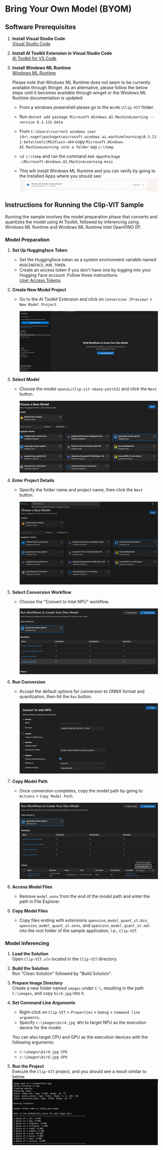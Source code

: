# Bring Your Own Model (BYOM)

## Software Prerequisites

1. **Install Visual Studio Code**  
   [Visual Studio Code](https://code.visualstudio.com/)

2. **Install AI Toolkit Extension in Visual Studio Code**  
   [AI Toolkit for VS Code](https://code.visualstudio.com/docs/intelligentapps/overview)

3. **Install Windows ML Runtime**  
   [Windows ML Runtime](https://learn.microsoft.com/en-us/windows/ai/new-windows-ml/distributing-your-app?tabs=csharp)
   
      Please note that Windows ML Runtime does not seem to be currently available through Winget. As an alternative, please follow the below steps until it becomes available through winget or the Windows ML Runtime documentation is updated:
     
    - From a windows powershell please go to the `WinML\Clip-VIT` folder. 
    - Run `dotnet add package Microsoft.Windows.AI.MachineLearning --version 0.3.131-beta`
    - From `C:\Users\<current windows user id>\.nuget\packages\microsoft.windows.ai.machinelearning\0.3.131-beta\tools\MSIX\win-x64` copy  `Microsoft.Windows. 
        AI.MachineLearning into a folder` say `c:\temp`
    - `cd c:\temp` and run the command `Add-AppxPackage .\Microsoft.Windows.AI.MachineLearning.msix`

    - This will install Windows ML Runtime and you can verify by going to the Installed Apps where you should see:
      ![Windows ML Runtime Experimental 1](images/winml-runtime.png)

    
## Instructions for Running the Clip-VIT Sample

Running the sample involves the model preparation phase that converts and quantizes the model using AI Toolkit, followed by inferencing using Windows ML Runtime and Windows ML Runtime Intel OpenVINO EP.

### Model Preparation

1. **Set Up Huggingface Token**  
   - Set the Huggingface token as a system environment variable named `HUGGINGFACE_HUB_TOKEN`.
   - Create an access token if you don't have one by logging into your Hugging Face account. Follow these instructions:  
     [User Access Tokens](https://huggingface.co/docs/hub/en/security-tokens)

2. **Create New Model Project**  
   - Go to the AI Toolkit Extension and click on `Conversion (Preview)` > `New Model Project`.  

     ![Create Project](images/create-project.png)

3. **Select Model**  
   - Choose the model `openai/clip-vit-vbase-patch32` and click the `Next` button.  

     ![Select Model](images/select-model.png)

4. **Enter Project Details**  
   - Specify the folder name and project name, then click the `Next` button.  

     ![Enter Project Name](images/project-name.png)

5. **Select Conversion Workflow**  
   - Choose the "Convert to Intel NPU" workflow.  

     ![Convert to Intel NPU](images/Select-conversion.png)

6. **Run Conversion**  
   - Accept the default options for conversion to ONNX format and quantization, then hit the `Run` button.  

     ![Run Conversion Workflow](images/convert.png)

7. **Copy Model Path**  
   - Once conversion completes, copy the model path by going to `Actions` > `Copy Model Path`.  

     ![Copy Model Path](images/copy-model-path.png)

8. **Access Model Files**  
   - Remove `model.onnx` from the end of the model path and enter the path in File Explorer.

9. **Copy Model Files**  
   - Copy files ending with extensions `openvino_model_quant_st.bin`, `openvino_model_quant_st.onnx`, and `openvino_model_quant_st.xml` into the root folder of the sample application, i.e., `Clip-VIT`.

### Model Inferencing

1. **Load the Solution**  
   Open `Clip-VIT.sln` located in the `Clip-VIT` directory.

2. **Build the Solution**  
   Run "Clean Solution" followed by "Build Solution".

3. **Prepare Image Directory**  
   Create a new folder named `images` under `C:\`, resulting in the path `C:\images`, and copy `bird.jpg` into it.

4. **Set Command Line Arguments**  
   - Right-click on `Clip-VIT` > `Properties` > `Debug` > `Command line arguments`.
   - Specify `c:\images\bird.jpg NPU` to target NPU as the execution device for the model.

   You can also target CPU and GPU as the execution devices with the following arguments:  
   - `c:\images\bird.jpg CPU`  
   - `c:\images\bird.jpg GPU`

5. **Run the Project**  
   Execute the `Clip-VIT` project, and you should see a result similar to below.  
   ![Inference Result](images/inference-result.png)